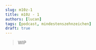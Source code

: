 ```yaml
---
slug: m10z-1
title: m10z - 1
authors: [lucan]
tags: [podcast, mindestenszehnzeichen]
draft: true
---
```


> WIP
 
<!--truncate-->
